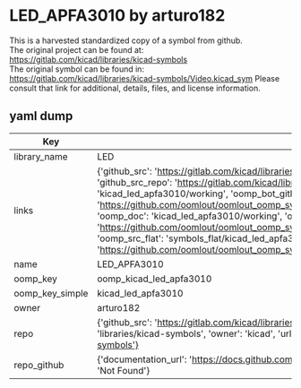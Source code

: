 # LED_APFA3010 by arturo182  
This is a harvested standardized copy of a symbol from github.  
The original project can be found at:  
https://gitlab.com/kicad/libraries/kicad-symbols  
The original symbol can be found in:
https://gitlab.com/kicad/libraries/kicad-symbols/Video.kicad_sym
Please consult that link for additional, details, files, and license information.  
## yaml dump  
| Key | Value |  
| --- | --- |  
| library_name | LED |  
| links | {'github_src': 'https://gitlab.com/kicad/libraries/kicad-symbols/Video.kicad_sym', 'github_src_repo': 'https://gitlab.com/kicad/libraries/kicad-symbols', 'oomp_bot': 'kicad_led_apfa3010/working', 'oomp_bot_github': 'https://github.com/oomlout/oomlout_oomp_symbol_bot/tree/main/kicad_led_apfa3010/working', 'oomp_doc': 'kicad_led_apfa3010/working', 'oomp_doc_github': 'https://github.com/oomlout/oomlout_oomp_symbol_doc/tree/main/kicad_led_apfa3010/working', 'oomp_src_flat': 'symbols_flat/kicad_led_apfa3010/working', 'oomp_src_flat_github': 'https://github.com/oomlout/oomlout_oomp_symbol_src/tree/main/kicad_led_apfa3010/working'} |  
| name | LED_APFA3010 |  
| oomp_key | oomp_kicad_led_apfa3010 |  
| oomp_key_simple | kicad_led_apfa3010 |  
| owner | arturo182 |  
| repo | {'github_src': 'https://gitlab.com/kicad/libraries/kicad-symbols/Video.kicad_sym', 'name': 'libraries/kicad-symbols', 'owner': 'kicad', 'url': 'https://gitlab.com/kicad/libraries/kicad-symbols'} |  
| repo_github | {'documentation_url': 'https://docs.github.com/rest/repos/repos#get-a-repository', 'message': 'Not Found'} |  

